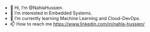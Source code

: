 - 👋 Hi, I’m @NahlaHussien.
- 👀 I’m interested in Embedded Systems.
- 🌱 I’m currently learning Machine Learning and Cloud-DevOps.
- 📫 How to reach me https://www.linkedin.com/in/nahla-hussien/

<!---
NahlaHussien/NahlaHussien is a ✨ special ✨ repository because its `README.md` (this file) appears on your GitHub profile.
You can click the Preview link to take a look at your changes.
--->
